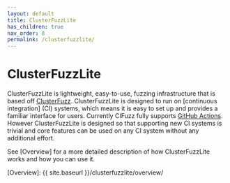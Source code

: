 ```yaml
---
layout: default
title: ClusterFuzzLite
has_children: true
nav_order: 8
permalink: /clusterfuzzlite/
---
```


# ClusterFuzzLite
ClusterFuzzLite is lightweight, easy-to-use, fuzzing infrastructure that is
based off [ClusterFuzz]. ClusterFuzzLite is designed to run on [continuous integration] (CI)
systems, which means it is easy to set up and provides a familiar interface for
users.
Currently CIFuzz fully supports [GitHub Actions]. However ClusterFuzzLite is
designed so that supporting new CI systems is trivial and core features can be
used on any CI system without any additional effort.

See [Overview] for a more detailed description of how ClusterFuzzLite works and
how you can use it.

[continous integration]: https://en.wikipedia.org/wiki/Continuous_integration
[fuzzing]: https://en.wikipedia.org/wiki/Fuzzing
[ClusterFuzz]: https://google.github.io/clusterfuzz/
[GitHub Actions]: https://docs.github.com/en/actions
[Overview]: {{ site.baseurl }}/clusterfuzzlite/overview/
